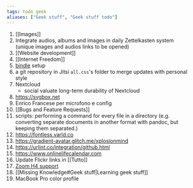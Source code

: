 ```yaml
---
tags: todo geek
aliases: ["Geek stuff", "Geek stuff todo"]
---
```

1. [[Images]]
1. Integrate audios, albums and images in daily Zettelkasten system (unique images and audios links to be opened)
1. [[Website development]]
1. [[Internet Freedom]]
1. [bindle](https://github.com/xwmx/bindle) setup
1.  a git repository in Jitsi `all.css`'s folder to merge updates with personal style
1. Nextcloud
	- social valuate long-term durability of Nextcloud
1. <https://svgbox.net>
1. Enrico Francese per microfono e config
1. [[Bugs and Feature Requests]]
1. scripts: performing a command for every file in a directory (e.g. converting separate documents in another format with pandoc, but keeping them separated.)
1. https://fontless.varld.co
2. https://gradient-avatar.glitch.me/xplosionmind
3. https://urlint.co/integration/github.html
4. https://www.onlinelifecalendar.com
5. Update Flickr links in [[Tutto]]
1. [Zoom H4 support](https://zoomcorp.com "Zoom official website")
1. [[Missing Knowledge#Geek stuff|Learning geek stuff]]
1. MacBook Pro color profile